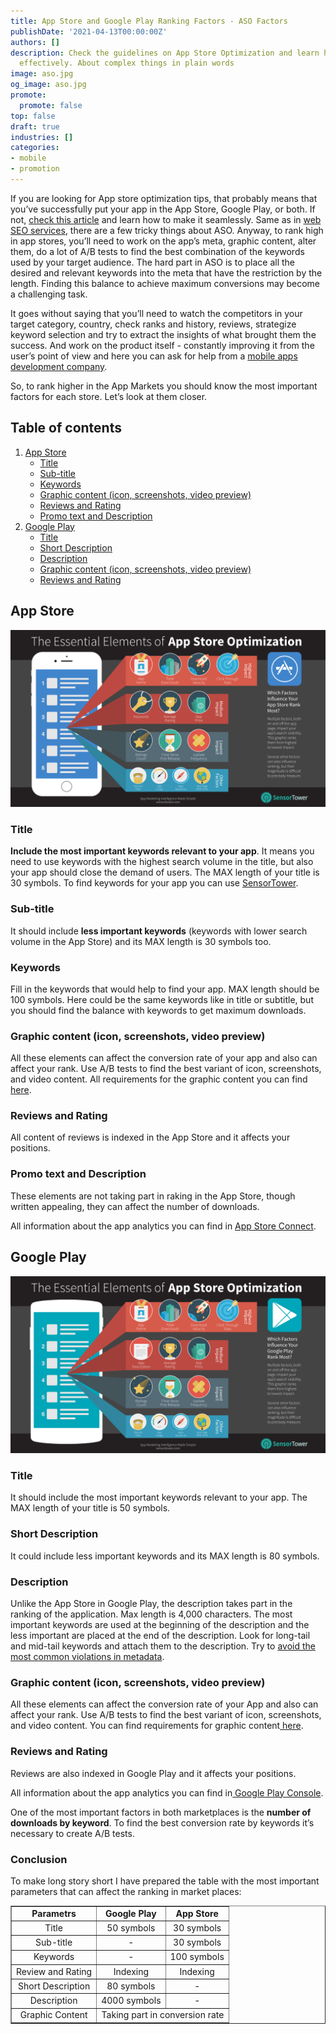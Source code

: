 ```yaml
---
title: App Store and Google Play Ranking Factors - ASO Factors
publishDate: '2021-04-13T00:00:00Z'
authors: []
description: Check the guidelines on App Store Optimization and learn how to do ASO
  effectively. About complex things in plain words
image: aso.jpg
og_image: aso.jpg
promote:
  promote: false
top: false
draft: true
industries: []
categories:
- mobile
- promotion
---
```

If you are looking for App store optimization tips, that probably means that you’ve successfully put your app in the App Store, Google Play, or both. If not, <a href="https://anadea.info/blog/how-to-put-your-app-in-the-app-store-or-google-play" target="_blank">check this article</a> and learn how to make it seamlessly. Same as in [web SEO services](https://anadea.info/services/seo-service), there are a few tricky things about ASO. Anyway, to rank high in app stores, you’ll need to work on the app’s meta, graphic content, alter them, do a lot of A/B tests to find the best combination of the keywords used by your target audience. The hard part in ASO is to place all the desired and relevant keywords into the meta that have the restriction by the length. Finding this balance to achieve maximum conversions may become a challenging task.

It goes without saying that you’ll need to watch the competitors in your target category, country, check ranks and history, reviews, strategize keyword selection and try to extract the insights of what brought them the success. And work on the product itself - constantly improving it from the user’s point of view and here you can ask for help from a <a href="https://anadea.info/services/mobile-development" target="_blank">mobile apps development company</a>.

So, to rank higher in the App Markets you should know the most important factors for each store. Let’s look at them closer.


<h2>Table of contents</h2>
<ol>
 <li><a href="#app-store">App Store</a>
  <ul>
   <li><a href="#app-store-title">Title</a></li>
   <li><a href="#app-store-subtitle">Sub-title</a></li>
   <li><a href="#app-store-keywords">Keywords</a></li>
   <li><a href="#app-store-graphic-content">Graphic content (icon, screenshots, video preview)</a></li>
   <li><a href="#app-store-reviews">Reviews and Rating</a></li>
   <li><a href="#app-store-promo-description">Promo text and Description</a></li>
  </ul>
 </li>
 <li><a href="#google_play">Google Play</a>
  <ul>
   <li><a href="#google-play-title">Title</a></li>
   <li><a href="#google-play-short-description">Short Description</a></li>
   <li><a href="#google-play-description">Description</a></li>
   <li><a href="#google-play-graphic-content">Graphic content (icon, screenshots, video preview)</a></li>
   <li><a href="#google-play-reviews">Reviews and Rating</a></li>
  </ul>
 </li>
</ol>

<a name="app-store"></a>
## App Store
<img src="aso_for_app_store.png" alt="Apple App Store Ranking Factors">

<a name="app-store-title"></a>
### Title

**Include the most important keywords relevant to your app**. It means you need to use keywords with the highest search volume in the title, but also your app should close the demand of users. The MAX length of your title is 30 symbols. To find keywords for your app you can use <a href="https://sensortower.com/" rel="nofollow" target="_blank">SensorTower</a>.

<a name="app-store-subtitle"></a>
### Sub-title

It should include **less important keywords** (keywords with lower search volume in the App Store) and its MAX length is 30 symbols too.

<a name="app-store-keywords"></a>
### Keywords

Fill in the keywords that would help to find your app. MAX length should be 100 symbols. Here could be the same keywords like in title or subtitle, but you should find the balance with keywords to get maximum downloads.

<a name="app-store-graphic-content"></a>
### Graphic content (icon, screenshots, video preview)

All these elements can affect the conversion rate of your app and also can affect your rank. Use A/B tests to find the best variant of icon, screenshots, and video content. All requirements for the graphic content you can find <a href="https://help.apple.com/app-store-connect/#/dev910472ff2" rel="nofollow" target="_blank"> here</a>.

<a name="app-store-reviews"></a>
### Reviews and Rating

All content of reviews is indexed in the App Store and it affects your positions.

<a name="app-store-promo-description"></a>
### Promo text and Description

These elements are not taking part in raking in the App Store, though written appealing, they can affect the number of downloads.

All information about the app analytics you can find in <a href="https://developer.apple.com/app-store-connect/" rel="nofollow" target="_blank">App Store Connect</a>.

<a name="google-play"></a>
## Google Play

<img src="aso_for_google_play.png" alt="Google Play Store Ranking Factors">

<a name="google-play-title"></a>
### Title

It should include the most important keywords relevant to your app. The MAX length of your title is 50 symbols.

<a name="google-play-short-description"></a>
### Short Description

It could include less important keywords and its MAX length is 80 symbols.

<a name="google-play-description"></a>
### Description

Unlike the App Store in Google Play, the description takes part in the ranking of the application. Max length is 4,000 characters. The most important keywords are used at the beginning of the description and the less important are placed at the end of the description. Look for long-tail and mid-tail keywords and attach them to the description. Try to <a href="https://support.google.com/googleplay/android-developer/answer/9898842#zippy=" rel="nofollow" target="_blank"> avoid the most common violations in metadata</a>.

<a name="google-play-graphic-content"></a>
### Graphic content (icon, screenshots, video preview)

All these elements can affect the conversion rate of your App and also can affect your rank. Use A/B tests to find the best variant of icon, screenshots, and video content. You can find requirements for graphic content<a href="https://support.google.com/googleplay/android-developer/answer/9866151?hl=en&visit_id=637538219534397564-2880302510&rd=1" rel="nofollow" target="_blank"> here</a>.

<a name="google-play-reviews"></a>
### Reviews and Rating
Reviews are also indexed in Google Play and it affects your positions.

All information about the app analytics you can find in<a href="https://developer.android.com/distribute/console" rel="nofollow" target="_blank"> Google Play Console</a>.

One of the most important factors in both marketplaces is the **number of downloads by keyword**. To find the best conversion rate by keywords it’s necessary to create A/B tests.

### Conclusion
To make long story short I have prepared the table with the most important parameters that can affect the ranking in market places:
<table border="1" width="100%">
<tbody>
<tr>
<td align="center"><b>Parametrs</b></td>
<td align="center"><b>Google Play</b></td>
<td align="center"><b>App Store</b></td>
</tr>
<tr>
<td align="center">Title</td>
<td align="center">50 symbols</td>
<td align="center">30 symbols</td>
</tr>
<tr>
<td align="center">Sub-title</td>
<td align="center">-</td>
<td align="center">30 symbols</td>
</tr>
<tr>
<td align="center">Keywords</td>
<td align="center">-</td>
<td align="center">100 symbols</td>
</tr>
<tr>
<td align="center">Review and Rating</td>
<td align="center">Indexing</td>
<td align="center">Indexing</td>
</tr>
<tr>
<td align="center">Short Description</td>
<td align="center">80 symbols</td>
<td align="center">-</td>
</tr>
<tr>
<td align="center">Description</td>
<td align="center">4000 symbols</td>
<td align="center">-</td>
</tr>
<tr>
<td align="center">Graphic Content</td>
<td rowspan="1" colspan="2" align="center" >Taking part in conversion rate</td>
</tr>
</tbody>
</table>
